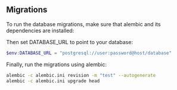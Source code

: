 ## Migrations

To run the database migrations, make sure that alembic and its dependencies are installed:


Then set DATABASE_URL to point to your database:

```powershell
$env:DATABASE_URL = "postgresql://user:password@host/database"
```

Finally, run the migrations using alembic:

```bash
alembic -c alembic.ini revision -m "test" --autogenerate
alembic -c alembic.ini upgrade head
```